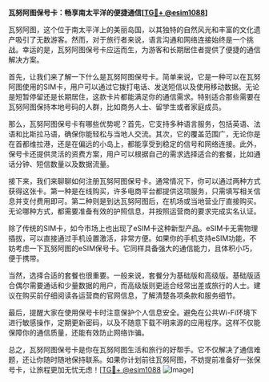 **瓦努阿图保号卡：畅享南太平洋的便捷通信[[TG💪+ @esim1088](https://t.me/s/esim1088)]**

瓦努阿图，这个位于南太平洋上的美丽岛国，以其独特的自然风光和丰富的文化遗产吸引了无数游客。然而，对于旅行者来说，语言沟通和网络连接始终是一个挑战。幸运的是，瓦努阿图保号卡应运而生，为游客和长期居住者提供了便捷的通信解决方案。

首先，让我们来了解一下什么是瓦努阿图保号卡。简单来说，它是一种可以在瓦努阿图使用的SIM卡，用户可以通过它拨打电话、发送短信以及使用移动数据。无论是短暂停留还是长期居住，这款卡片都能满足你的通信需求。特别适合那些需要在瓦努阿图保持本地号码的人群，比如商务人士、留学生或者家庭成员。

那么，瓦努阿图保号卡有哪些优势呢？首先，它支持多种语言服务，包括英语、法语和比斯拉马语，确保你能轻松与当地人交流。其次，它的覆盖范围广，无论你是在首都维拉港，还是在偏远的小岛上，都能享受到稳定的信号和网络连接。此外，保号卡还提供灵活的资费方案，用户可以根据自己的需求选择适合的套餐，比如通话分钟、短信数量以及数据流量。

接下来，我们来聊聊如何注册瓦努阿图保号卡。通常情况下，你可以通过两种方式获得这张卡。第一种是在线购买，许多电商平台都提供这项服务，只需填写相关信息并支付费用即可。第二种则是到达瓦努阿图后，在机场或当地营业厅直接购买。无论哪种方式，都需要准备有效的护照信息，并按照运营商的要求完成实名认证。

除了传统的SIM卡，如今市场上也出现了eSIM卡这种新型产品。eSIM卡无需物理插拔，可以直接通过手机设置激活，非常方便。如果你的手机支持eSIM功能，不妨考虑一下瓦努阿图的eSIM保号卡。它同样具备强大的通信能力，且体积小巧，便于携带。

当然，选择合适的套餐也很重要。一般来说，套餐分为基础版和高级版。基础版适合偶尔需要通话和少量数据的用户，而高级版则更适合经常出差或旅行的人士。建议在购买前仔细阅读各运营商的官网信息，了解清楚各项条款和服务细节。

最后，提醒大家在使用保号卡时注意保护个人信息安全。避免在公共Wi-Fi环境下进行敏感操作，定期更新密码，以及不随意下载不明来源的应用程序。这样不仅能保障你的通信质量，还能有效防止网络诈骗。

总之，瓦努阿图保号卡是你在瓦努阿图生活和旅行的好帮手。它不仅解决了通信难题，还让你随时随地保持联系。如果你计划前往瓦努阿图，不妨提前准备好一张保号卡，让旅程更加无忧无虑！[[TG💪+ @esim1088](https://t.me/s/esim1088) ![Image](https://i.postimg.cc/4NQfJmqS/Snipaste-2025-05-13-00-14-12.png)]